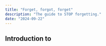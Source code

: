 ```yaml
---
title: "Forget, forgot, forget"
description: "The guide to STOP forgetting."
date: "2024-09-22"
---
```


## Introduction to 

